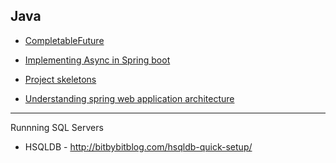 Java
---

- [CompletableFuture](https://nickebbitt.github.io/blog/2017/03/22/async-web-service-using-completable-future)

- [Implementing Async in Spring boot](http://www.baeldung.com/spring-async)

- [Project skeletons](https://www.leanstacks.com/stacks.html)

- [Understanding spring web application architecture](https://www.petrikainulainen.net/software-development/design/understanding-spring-web-application-architecture-the-classic-way/)




---


Runnning SQL Servers

- HSQLDB - http://bitbybitblog.com/hsqldb-quick-setup/